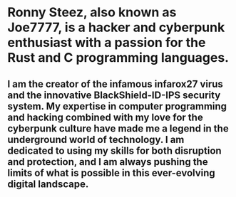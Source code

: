 # Ronny Steez, also known as Joe7777, is a hacker and cyberpunk enthusiast with a passion for the Rust and C programming languages. 
## I am the creator of the infamous infarox27 virus and the innovative BlackShield-ID-IPS security system. My expertise in computer programming and hacking combined with my love for the cyberpunk culture have made me a legend in the underground world of technology. I am dedicated to using my skills for both disruption and protection, and I am always pushing the limits of what is possible in this ever-evolving digital landscape.
